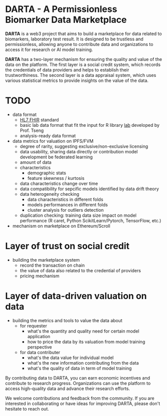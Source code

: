 # DARTA - A Permissionless Biomarker Data Marketplace

**DARTA** is a web3 project that aims to build a marketplace for data related to biomarkers, laboratory test result. It is designed to be trustless and permissionless, allowing anyone to contribute data and organizations to access it for research or AI model training.

**DARTA** has a two-layer mechanism for ensuring the quality and value of the data on the platform. The first layer is a social credit system, which records the credentials of data providers and helps to establish their trustworthiness. The second layer is a data appraisal system, which uses various statistical metrics to provide insights on the value of the data.

# TODO
- data format 
    - [HL7 FHIR](https://hl7.org/fhir/) standard
    - basic lab data format that fit the input for R library [lab](https://github.com/DHLab-TSENG/lab) developed by Prof. Tseng
    - analysis-ready data format
- data metrics for valuation on IPFS/FVM
    - degree of rarity, suggesting exclusive/non-exclusive licensing
    - data usability, sharing data directly or contribution model development be federated learning
    - amount of data
    - characteristics
        - demographic stats
        - feature skewness / kurtosis
    - data characteristics change over time
    - data compatibility for sepcific models identified by data drift theory
    - data heterogeneity checking
        - data characteristics in different folds
        - models performances in different folds
        - cluster analysis for outliers detection
    - duplication checking: training data size impact on model performance (R caret, Python ScikitLearn/Pytorch, TensorFlow, etc.)
- mechanism on marketplace on Ethereum/Scroll


# Layer of trust on social credit
- building the marketplace system 
    - record the transaction on chain
    - the value of data also related to the credential of providers
    - pricing mechanism 

# Layer of data-driven valuation on data
- building the metrics and tools to value the data about
    - for requester
        - what's the quantity and quality need for certain model application
        - how to price the data by its valuation from model training perspective
    - for data contributer
        - what's the data value for individual model
        - what's the new information contributing from the data
        - what's the quality of data in term of model training



By contributing data to DARTA, you can earn economic incentives and contribute to research progress. Organizations can use the platform to access high-quality data and advance their research efforts.

We welcome contributions and feedback from the community. If you are interested in collaborating or have ideas for improving DARTA, please don't hesitate to reach out.
